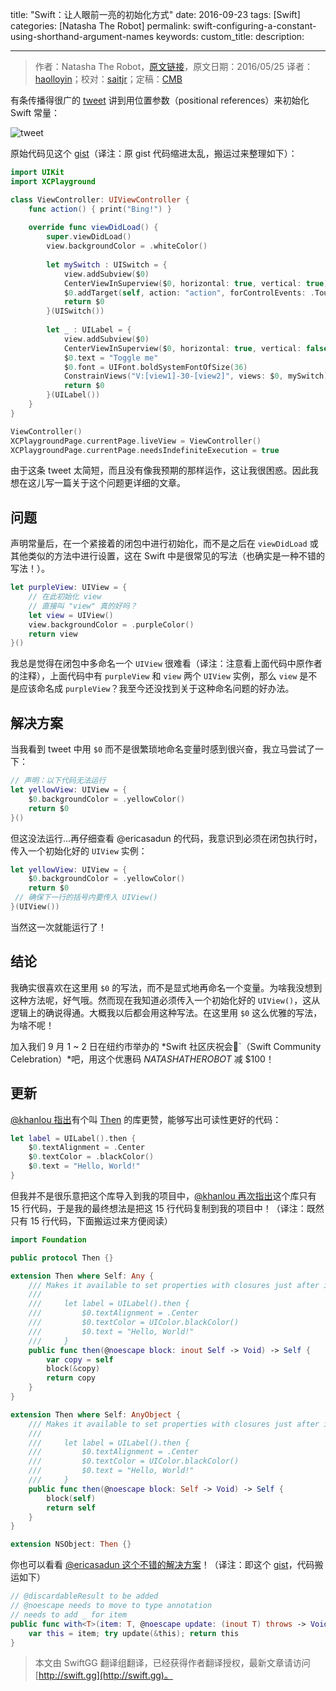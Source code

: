 title: "Swift：让人眼前一亮的初始化方式"
date: 2016-09-23
tags: [Swift]
categories: [Natasha The Robot]
permalink: swift-configuring-a-constant-using-shorthand-argument-names
keywords: 
custom_title: 
description: 

---
> 作者：Natasha The Robot，[原文链接](https://www.natashatherobot.com/swift-configuring-a-constant-using-shorthand-argument-names/)，原文日期：2016/05/25
> 译者：[haolloyin](https://github.com/haolloyin)；校对：[saitjr](http://www.saitjr.com)；定稿：[CMB](https://github.com/chenmingbiao)
  







<!--此处开始正文-->

有条传播得很广的 [tweet](https://twitter.com/nick_skmbo/status/735109452827877377) 讲到用位置参数（positional references）来初始化 Swift 常量：

![tweet](https://img1.doubanio.com/view/photo/large/public/p2367204967.jpg)

原始代码见这个 [gist](https://gist.github.com/erica/4fa60524d9b71bfa9819)（译注：原 gist 代码缩进太乱，搬运过来整理如下）：

```swift
import UIKit
import XCPlayground

class ViewController: UIViewController {
    func action() { print("Bing!") }
    
    override func viewDidLoad() {
        super.viewDidLoad()
        view.backgroundColor = .whiteColor()
        
        let mySwitch : UISwitch = {
            view.addSubview($0)
            CenterViewInSuperview($0, horizontal: true, vertical: true)
            $0.addTarget(self, action: "action", forControlEvents: .TouchUpInside)
            return $0
        }(UISwitch())
        
        let _ : UILabel = {
            view.addSubview($0)
            CenterViewInSuperview($0, horizontal: true, vertical: false)
            $0.text = "Toggle me"
            $0.font = UIFont.boldSystemFontOfSize(36)
            ConstrainViews("V:[view1]-30-[view2]", views: $0, mySwitch)
            return $0
        }(UILabel())
    }
}

ViewController()
XCPlaygroundPage.currentPage.liveView = ViewController()
XCPlaygroundPage.currentPage.needsIndefiniteExecution = true
```

由于这条 tweet 太简短，而且没有像我预期的那样运作，这让我很困惑。因此我想在这儿写一篇关于这个问题更详细的文章。

<!--more-->

## 问题

声明常量后，在一个紧接着的闭包中进行初始化，而不是之后在 `viewDidLoad` 或其他类似的方法中进行设置，这在 Swift 中是很常见的写法（也确实是一种不错的写法！）。

```swift
let purpleView: UIView = {
    // 在此初始化 view
    // 直接叫 "view" 真的好吗？
    let view = UIView()
    view.backgroundColor = .purpleColor()
    return view
}()
```

我总是觉得在闭包中多命名一个 `UIView` 很难看（译注：注意看上面代码中原作者的注释），上面代码中有 `purpleView` 和 `view` 两个 `UIView` 实例，那么 `view` 是不是应该命名成 `purpleView`？我至今还没找到关于这种命名问题的好办法。

## 解决方案

当我看到 tweet 中用 `$0` 而不是很繁琐地命名变量时感到很兴奋，我立马尝试了一下：

```swift
// 声明：以下代码无法运行
let yellowView: UIView = {
    $0.backgroundColor = .yellowColor()
    return $0
}()
```

但这没法运行...再仔细查看 @ericasadun 的代码，我意识到必须在闭包执行时，传入一个初始化好的 `UIView` 实例：

```swift
let yellowView: UIView = {
    $0.backgroundColor = .yellowColor()
    return $0
 // 确保下一行的括号内要传入 UIView()
}(UIView())
```

当然这一次就能运行了！

## 结论

我确实很喜欢在这里用 `$0` 的写法，而不是显式地再命名一个变量。为啥我没想到这种方法呢，好气哦。然而现在我知道必须传入一个初始化好的 `UIView()`，这从逻辑上的确说得通。大概我以后都会用这种写法。在这里用 `$0` 这么优雅的写法，为啥不呢！

加入我们 9 月 1 ~ 2 日在纽约市举办的 *Swift 社区庆祝会🎉`（Swift Community Celebration）*吧，用这个优惠码 *NATASHATHEROBOT* 减 $100！

## 更新

[@khanlou 指出](https://twitter.com/khanlou/status/735500301487198210)有个叫 [Then](https://github.com/devxoul/Then) 的库更赞，能够写出可读性更好的代码：

```swift
let label = UILabel().then {
    $0.textAlignment = .Center
    $0.textColor = .blackColor()
    $0.text = "Hello, World!"
}
```

但我并不是很乐意把这个库导入到我的项目中，[@khanlou 再次指出](https://twitter.com/khanlou/status/735508166746775552)这个库只有 15 行代码，于是我的最终想法是把这 15 行代码复制到我的项目中！（译注：既然只有 15 行代码，下面搬运过来方便阅读）

```swift
import Foundation

public protocol Then {}

extension Then where Self: Any {
    /// Makes it available to set properties with closures just after initializing.
    ///
    ///     let label = UILabel().then {
    ///         $0.textAlignment = .Center
    ///         $0.textColor = UIColor.blackColor()
    ///         $0.text = "Hello, World!"
    ///     }
    public func then(@noescape block: inout Self -> Void) -> Self {
        var copy = self
        block(&copy)
        return copy
    }
}

extension Then where Self: AnyObject {
    /// Makes it available to set properties with closures just after initializing.
    ///
    ///     let label = UILabel().then {
    ///         $0.textAlignment = .Center
    ///         $0.textColor = UIColor.blackColor()
    ///         $0.text = "Hello, World!"
    ///     }
    public func then(@noescape block: Self -> Void) -> Self {
        block(self)
        return self
    }
}

extension NSObject: Then {}
```

你也可以看看 [@ericasadun 这个不错的解决方案](https://twitter.com/ericasadun/status/735520147549487104)！（译注：即这个 [gist](https://gist.github.com/erica/72be2ffe76a569376469c2f2110aee9c)，代码搬运如下）

```swift
// @discardableResult to be added
// @noescape needs to move to type annotation
// needs to add _ for item
public func with<T>(item: T, @noescape update: (inout T) throws -> Void) rethrows -> T {
    var this = item; try update(&this); return this
}
```

> 本文由 SwiftGG 翻译组翻译，已经获得作者翻译授权，最新文章请访问 [http://swift.gg](http://swift.gg)。